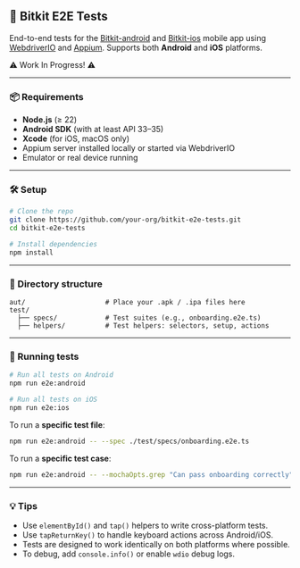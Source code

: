 ## 📱 Bitkit E2E Tests

End-to-end tests for the [Bitkit-android](https://github.com/synonymdev/bitkit-android) and [Bitkit-ios](https://github.com/synonymdev/bitkit-ios) mobile app using [WebdriverIO](https://webdriver.io/) and [Appium](https://appium.io/). Supports both **Android** and **iOS** platforms.

:warning: Work In Progress! :warning:

---

### 📦 Requirements

- **Node.js** (≥ 22)
- **Android SDK** (with at least API 33–35)
- **Xcode** (for iOS, macOS only)
- Appium server installed locally or started via WebdriverIO
- Emulator or real device running

---

### 🛠️ Setup

```bash
# Clone the repo
git clone https://github.com/your-org/bitkit-e2e-tests.git
cd bitkit-e2e-tests

# Install dependencies
npm install
```

---

### 📂 Directory structure

```
aut/                    # Place your .apk / .ipa files here
test/
  ├── specs/            # Test suites (e.g., onboarding.e2e.ts)
  ├── helpers/          # Test helpers: selectors, setup, actions
```

---

### 🧪 Running tests

```bash
# Run all tests on Android
npm run e2e:android

# Run all tests on iOS
npm run e2e:ios
```

To run a **specific test file**:

```bash
npm run e2e:android -- --spec ./test/specs/onboarding.e2e.ts
```

To run a **specific test case**:

```bash
npm run e2e:android -- --mochaOpts.grep "Can pass onboarding correctly"
```

---

### 💡 Tips

- Use `elementById()` and `tap()` helpers to write cross-platform tests.
- Use `tapReturnKey()` to handle keyboard actions across Android/iOS.
- Tests are designed to work identically on both platforms where possible.
- To debug, add `console.info()` or enable `wdio` debug logs.
